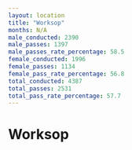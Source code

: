 ```yaml
---
layout: location
title: "Worksop"
months: N/A
male_conducted: 2390
male_passes: 1397
male_passes_rate_percentage: 58.5
female_conducted: 1996
female_passes: 1134
female_pass_rate_percentage: 56.8
total_conducted: 4387
total_passes: 2531
total_pass_rate_percentage: 57.7
---
```


# Worksop
